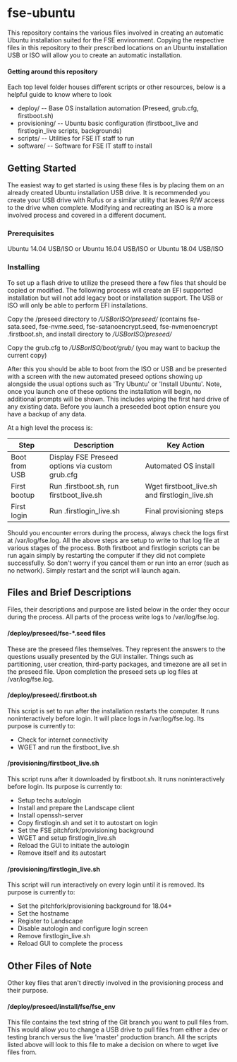 # fse-ubuntu

This repository contains the various files involved in creating an automatic Ubuntu installation suited for the
FSE environment. Copying the respective files in this repository to their prescribed locations on an Ubuntu installation
USB or ISO will allow you to create an automatic installation. 


#### Getting around this repository

Each top level folder houses different scripts or other resources, below is a helpful guide to know where to look

- deploy/ -- Base OS installation automation (Preseed, grub.cfg, firstboot.sh)
- provisioning/ -- Ubuntu basic configuration (firstboot_live and firstlogin_live scripts, backgrounds)
- scripts/ -- Utilities for FSE IT staff to run
- software/ -- Software for FSE IT staff to install

## Getting Started

The easiest way to get started is using these files is by placing them on an already created Ubuntu installation USB drive.
It is recommended you create your USB drive with Rufus or a similar utility that leaves R/W access to the drive when complete.
Modifying and recreating an ISO is a more involved process and covered in a different document.

### Prerequisites

Ubuntu 14.04 USB/ISO
or
Ubuntu 16.04 USB/ISO
or 
Ubuntu 18.04 USB/ISO

### Installing

To set up a flash drive to utilize the preseed there a few files that should be copied or modified.
The following process will create an EFI supported installation but will not add legacy boot or installation
support. The USB or ISO will only be able to perform EFI installations.


Copy the /preseed directory to */USBorISO/preseed/*
(contains fse-sata.seed, fse-nvme.seed, fse-satanoencrypt.seed, fse-nvmenoencrypt .firstboot.sh, and install directory to */USBorISO/preseed/*


Copy the grub.cfg to */USBorISO/boot/grub/* (you may want to backup the current copy)


After this you should be able to boot from the ISO or USB and be presented with a screen with
the new automated preseed options showing up alongside the usual options such as 'Try Ubuntu' or 'Install Ubuntu'. Note, once
you launch one of these options the installation will begin, no additional prompts will be shown. This includes wiping the 
first hard drive of any existing data. Before you launch a preseeded boot option ensure you have a backup of any data.


At a high level the process is:

| Step          | Description                                     | Key Action                       |
| ------------- | ----------------------------------------------- | -------------------------------- |
| Boot from USB | Display FSE Preseed options via custom grub.cfg | Automated OS install             |
| First bootup  | Run .firstboot.sh, run firstboot_live.sh        | Wget firstboot_live.sh and firstlogin_live.sh   |
| First login   | Run .firstlogin_live.sh                         | Final provisioning steps         |


Should you encounter errors during the process, always check the logs first at /var/log/fse.log.
All the above steps are setup to write to that log file at various stages of the process. Both firstboot
and firstlogin scripts can be run again simply by restarting the computer if they did not complete successfully.
So don't worry if you cancel them or run into an error (such as no network). Simply restart and the script
will launch again.


## Files and Brief Descriptions


Files, their descriptions and purpose are listed below in the order they occur during the process. All parts of the process write logs to /var/log/fse.log.


#### /deploy/preseed/fse-*.seed files

These are the preseed files themselves. They represent the answers to the questions usually presented by the GUI
installer. Things such as partitioning, user creation, third-party packages, and timezone are all set in the preseed
file. Upon completion the preseed sets up log files at /var/log/fse.log.


#### /deploy/preseed/.firstboot.sh
This script is set to run after the installation restarts the computer. It runs noninteractively before login.
It will place logs in /var/log/fse.log. Its purpose is currently to: 
- Check for internet connectivity
- WGET and run the firstboot_live.sh

#### /provisioning/firstboot_live.sh

This script runs after it downloaded by firstboot.sh. It runs noninteractively before login. Its purpose is currently to: 

- Setup techs autologin
- Install and prepare the Landscape client
- Install openssh-server
- Copy firstlogin.sh and set it to autostart on login
- Set the FSE pitchfork/provisioning background
- WGET and setup firstlogin_live.sh
- Reload the GUI to initiate the autologin
- Remove itself and its autostart

#### /provisioning/firstlogin_live.sh

This script will run interactively on every login until it is removed. Its purpose is currently to:

- Set the pitchfork/provisioning background for 18.04+
- Set the hostname
- Register to Landscape
- Disable autologin and configure login screen
- Remove firstlogin_live.sh
- Reload GUI to complete the process

## Other Files of Note

Other key files that aren't directly involved in the provisioning process and their purpose.

#### /deploy/preseed/install/fse/fse_env

This file contains the text string of the Git branch you want to pull files from. This would allow you to change a USB drive to pull files from either a dev or testing branch versus the live 'master' production branch. All the scripts listed above will look to this file to make a decision on where to wget live files from.